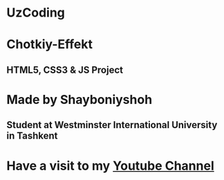 # UzCoding
# Chotkiy-Effekt

## HTML5, CSS3 & JS Project
# Made by Shayboniyshoh
## Student at Westminster International University in Tashkent

# Have a visit to my [Youtube Channel](https://youtu.be/4N5k0FbNfXc)
